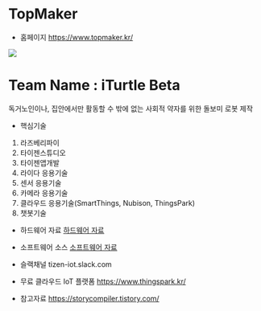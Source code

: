 # TopMaker

- 홈페이지
  https://www.topmaker.kr/

<img src="https://img1.daumcdn.net/thumb/R1280x0/?scode=mtistory2&fname=https%3A%2F%2Fk.kakaocdn.net%2Fdn%2FbbMGaW%2FbtqxEO1LFaC%2Fa88iYEJQheFFZjzcKwyphK%2Fimg.jpg">
  

# Team Name : iTurtle Beta
독거노인이나, 집안에서만 활동할 수 밖에 없는 사회적 약자를 위한 돌보미 로봇 제작




- 핵심기술
1) 라즈베리파이
2) 타이젠스튜디오
3) 타이젠앱개발
4) 라이다 응용기술
5) 센서 응용기술
6) 카메라 응용기술
7) 클라우드 응용기술(SmartThings, Nubison, ThingsPark)
8) 챗봇기술

- 하드웨어 자료 
  [하드웨어 자료](./iTurtle_t)
- 소프트웨어 소스
  [소프트웨어 자료](./iTurtle_t)


- 슬랙채널
tizen-iot.slack.com

- 무료 클라우드 IoT 플랫폼
https://www.thingspark.kr/


- 참고자료
https://storycompiler.tistory.com/